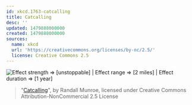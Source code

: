 ```yaml
---
id: xkcd.1763-catcalling
title: Catcalling
desc: ''
updated: 1479888000000
created: 1479888000000
sources:
  name: xkcd
  url: 'https://creativecommons.org/licenses/by-nc/2.5/'
  license: Creative Commons 2.5
---
```

![Effect strength => \[unstoppable\] | Effect range => [2 miles] | Effect duration => [1 year]](https://imgs.xkcd.com/comics/catcalling.png)
> "[Catcalling](https://xkcd.com/1763/)", by Randall Munroe, licensed under Creative Commons Attribution-NonCommercial 2.5 License
